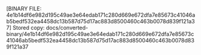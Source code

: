 [BINARY FILE: 4e1b14df6e982d195c49ae3e64edab171c280d669e672dfa7e85673c41046ab5bedf532ea4458dc13b587d75d17ac883d8500460c463b0078d839f121a37]
Stored copy: docs/converted-binary/4e1b14df6e982d195c49ae3e64edab171c280d669e672dfa7e85673c41046ab5bedf532ea4458dc13b587d75d17ac883d8500460c463b0078d839f121a37
